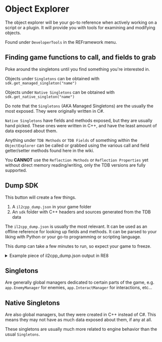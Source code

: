 # Object Explorer

The object explorer will be your go-to reference when actively working on a script or a plugin. It will provide you with tools for examining and modifying objects.

Found under `DeveloperTools` in the REFramework menu.

## Finding game functions to call, and fields to grab
Poke around the singletons until you find something you're interested in. 

Objects under `Singletons` can be obtained with `sdk.get_managed_singleton("name")`

Objects under `Native Singletons` can be obtained with `sdk.get_native_singleton("name")`

Do note that the `Singletons` (AKA Managed Singletons) are the usually the most exposed. They were originally written in C#.

`Native Singletons` have fields and methods exposed, but they are usually hand picked. These ones were written in C++, and have the least amount of data exposed about them.

Anything under `TDB Methods` or `TDB Fields` of something within the `ObjectExplorer` can be called or grabbed using the various call and field getter/setter methods found here in the wiki. 

You **CANNOT** use the `Reflection Methods` or `Reflection Properties` yet without direct memory reading/writing, only the TDB versions are fully supported.

## Dump SDK
This button will create a few things.

1. A `il2cpp_dump.json` in your game folder
2. An `sdk` folder with C++ headers and sources generated from the TDB data

The `il2cpp_dump.json` is usually the most relevant. It can be used as an offline reference for looking up fields and methods. It can be parsed to your liking with Python or your go-to programming or scripting language.

This dump can take a few minutes to run, so expect your game to freeze.

<details>
<summary>Example piece of il2cpp_dump.json output in RE8</summary>
<pre><code lang=json>
"app.PropsManager": {
    "address": "14814d4f0",
    "crc": "c3e89da7",
    "deserializer_chain": [
        {
            "address": "0x14602b540",
            "name": "via.Object"
        },
        {
            "address": "0x14602a530",
            "name": "System.Object"
        },
        {
            "address": "0x14602a850",
            "name": "via.Component"
        },
        {
            "address": "0x14602a9d0",
            "name": "via.Behavior"
        }
    ],
    "fields": {
        "&lt;Camera>k__BackingField": {
            "flags": "Private",
            "id": 110417,
            "init_data_index": 0,
            "offset_from_base": "0x60",
            "offset_from_fieldptr": "0x10",
            "type": "via.Camera"
        },
        "&lt;Player>k__BackingField": {
            "flags": "Private",
            "id": 110416,
            "init_data_index": 0,
            "offset_from_base": "0x58",
            "offset_from_fieldptr": "0x8",
            "type": "via.GameObject"
        },
        "FlotageProcess": {
            "flags": "FamANDAssem | Family",
            "id": 110418,
            "init_data_index": 0,
            "offset_from_base": "0x68",
            "offset_from_fieldptr": "0x18",
            "type": "app.FlotageProcess"
        },
        "SwingRopeProcess": {
            "flags": "FamANDAssem | Family",
            "id": 110419,
            "init_data_index": 0,
            "offset_from_base": "0x70",
            "offset_from_fieldptr": "0x20",
            "type": "app.SwingRopeProcess"
        }
    },
    "flags": "Public | BeforeFieldInit | NativeCtor | ManagedVTable",
    "fqn": "cdbfb0f2",
    "id": 75313,
    "methods": {
        ".ctor550755": {
            "flags": "FamANDAssem | Family | HideBySig | SpecialName | RTSpecialName",
            "function": "1400522b0",
            "id": 550755,
            "impl_flags": "EmptyCtor | HasThis",
            "invoke_id": 3,
            "returns": {
                "name": "",
                "type": "System.Void"
            }
        },
        "doAwake550751": {
            "flags": "Family | Virtual | HideBySig",
            "function": "1417678a0",
            "id": 550751,
            "impl_flags": "HasThis",
            "invoke_id": 3,
            "returns": {
                "name": "",
                "type": "System.Void"
            },
            "vtable_index": 16
        },
        "doLateUpdate550754": {
            "flags": "Family | Virtual | HideBySig",
            "function": "1400b52d0",
            "id": 550754,
            "impl_flags": "HasThis",
            "invoke_id": 3,
            "returns": {
                "name": "",
                "type": "System.Void"
            },
            "vtable_index": 19
        },
        "doOnDestroy550750": {
            "flags": "Family | Virtual | HideBySig",
            "function": "1400b1410",
            "id": 550750,
            "impl_flags": "HasThis",
            "invoke_id": 3,
            "returns": {
                "name": "",
                "type": "System.Void"
            },
            "vtable_index": 20
        },
        "doStart550752": {
            "flags": "Family | Virtual | HideBySig",
            "function": "1400b3780",
            "id": 550752,
            "impl_flags": "HasThis",
            "invoke_id": 3,
            "returns": {
                "name": "",
                "type": "System.Void"
            },
            "vtable_index": 17
        },
        "doUpdate550753": {
            "flags": "Family | Virtual | HideBySig",
            "function": "14176e430",
            "id": 550753,
            "impl_flags": "HasThis",
            "invoke_id": 3,
            "returns": {
                "name": "",
                "type": "System.Void"
            },
            "vtable_index": 18
        },
        "get_Camera550748": {
            "flags": "FamANDAssem | Family | HideBySig | SpecialName",
            "function": "140061200",
            "id": 550748,
            "impl_flags": "HasRetVal | HasThis",
            "invoke_id": 4,
            "returns": {
                "name": "",
                "type": "via.Camera"
            }
        },
        "get_Player550746": {
            "flags": "FamANDAssem | Family | HideBySig | SpecialName",
            "function": "14005a350",
            "id": 550746,
            "impl_flags": "HasRetVal | HasThis",
            "invoke_id": 4,
            "returns": {
                "name": "",
                "type": "via.GameObject"
            }
        },
        "set_Camera550749": {
            "flags": "FamANDAssem | Family | HideBySig | SpecialName",
            "function": "140062dc0",
            "id": 550749,
            "impl_flags": "HasThis",
            "invoke_id": 17,
            "params": [
                {
                    "name": "value",
                    "type": "via.Camera"
                }
            ],
            "returns": {
                "name": "",
                "type": "System.Void"
            }
        },
        "set_Player550747": {
            "flags": "FamANDAssem | Family | HideBySig | SpecialName",
            "function": "14005b6b0",
            "id": 550747,
            "impl_flags": "HasThis",
            "invoke_id": 17,
            "params": [
                {
                    "name": "value",
                    "type": "via.GameObject"
                }
            ],
            "returns": {
                "name": "",
                "type": "System.Void"
            }
        }
    },
    "parent": "app.SingletonBehavior`1<app.PropsManager>",
    "properties": {
        "Camera": {
            "getter": "get_Camera",
            "id": 126015,
            "setter": "set_Camera"
        },
        "Player": {
            "getter": "get_Player",
            "id": 126014,
            "setter": "set_Player"
        }
    },
    "size": "78"
}
</code></pre>
</details>

## Singletons
Are generally global managers dedicated to certain parts of the game, e.g. `app.EnemyManager` for enemies, `app.InteractManager` for interactions, etc...

## Native Singletons
Are also global managers, but they were created in C++ instead of C#. This means they may not have as much data exposed about them, if any at all.

These singletons are usually much more related to engine behavior than the usual `Singletons`.
